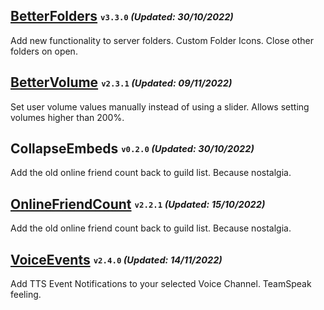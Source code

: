 ## [BetterFolders](https://betterdiscord.app/plugin/BetterFolders) <sub><sup>`v3.3.0` *(Updated: 30/10/2022)*</sup></sub>
Add new functionality to server folders. Custom Folder Icons. Close other folders on open.

## [BetterVolume](https://betterdiscord.app/plugin/BetterVolume) <sub><sup>`v2.3.1` *(Updated: 09/11/2022)*</sup></sub>
Set user volume values manually instead of using a slider. Allows setting volumes higher than 200%.

## CollapseEmbeds <sub><sup>`v0.2.0` *(Updated: 30/10/2022)*</sup></sub>
Add the old online friend count back to guild list. Because nostalgia.

## [OnlineFriendCount](https://betterdiscord.app/plugin/OnlineFriendCount) <sub><sup>`v2.2.1` *(Updated: 15/10/2022)*</sup></sub>
Add the old online friend count back to guild list. Because nostalgia.

## [VoiceEvents](https://betterdiscord.app/plugin/VoiceEvents) <sub><sup>`v2.4.0` *(Updated: 14/11/2022)*</sup></sub>
Add TTS Event Notifications to your selected Voice Channel. TeamSpeak feeling.
